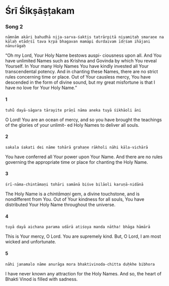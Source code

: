 # Śrī Śikṣāṣṭakam

### Song 2

    nāmnām akāri bahudhā nija-sarva-śaktis tatrārpitā niyamitaḥ smaraṇe na kālaḥ etādṛśī tava kṛpā bhagavan mamāpi durdaivam īdṛśam ihājani nānurāgaḥ

“Oh my Lord, Your Holy Name bestows auspi- ciousness upon all. And You have unlimited Names such as Krishna and Govinda by which You reveal Yourself. In Your many Holy Names You have kindly invested all Your transcendental potency. And in chanting these Names, there are no strict rules concerning time or place. Out of Your causless mercy, You have descended in the form of divine sound, but my great misfortune is that I have no love for Your Holy Name.”

#### 1

    tuhu̐ dayā-sāgara tārayite prāṇī nāma aneka tuyā śikhāoli āni

O Lord! You are an ocean of mercy, and so you have brought the teachings of the glories of your unlimit- ed Holy Names to deliver all souls.

#### 2

    sakala śakati dei nāme tohārā grahaṇe rākholi nāhi kāla-vichārā

You have conferred all Your power upon Your Name. And there are no rules governing the appropriate time or place for chanting the Holy Name.

#### 3

    śrī-nāma-chintāmaṇi tohāri samānā biśve bilāoli karuṇā-nidānā

The Holy Name is a *chintāmaṇi* gem, a divine touchstone, and is nondifferent from You. Out of Your kindness for all souls, You have distributed Your Holy Name throughout the universe.

#### 4

    tuyā dayā aichana parama udārā atiśoya manda nātha! bhāga hāmārā

This is Your mercy, O Lord. You are supremely kind. But, O Lord, I am most wicked and unfortunate.

#### 5

    nāhi janamalo nāme anurāga mora bhaktivinoda-chitta duḥkhe bibhora

I have never known any attraction for the Holy Names. And so, the heart of Bhakti Vinod is filled with sadness.

